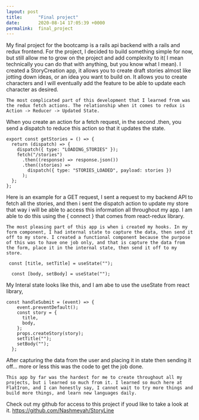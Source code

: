 ```yaml
---
layout: post
title:      "Final project"
date:       2020-08-14 17:05:39 +0000
permalink:  final_project
---
```


My final project for the bootcamp is a rails api backend with a rails and redux frontend. For the project, I decided to build something simple for now, but still allow me to grow on the project and add complexity to it( I mean technically you can do that with anything, but you know what I mean). I created a StoryCreation app, it allows you to create draft stories almost like jotting down ideas, or an idea you want to build on. It allows you to create characters and I will eventually add the feature to be able to update each character as desired. 

	The most complicated part of this development that I learned from was the redux fetch actions. The relationship when it comes to redux is  Action -> Reducer -> Updated State. 

When you create an action for a fetch request, in the second .then, you send a dispatch to reduce this action so that it updates the state. 

```
export const getStories = () => {
  return (dispatch) => {
    dispatch({ type: "LOADING_STORIES" });
    fetch("/stories")
      .then((response) => response.json())
      .then((stories) =>
        dispatch({ type: "STORIES_LOADED", payload: stories })
      );
  };
};
```
Here is an example for a GET request, I sent a request to my backend API to fetch all the stories, and then i sent the dispatch action to update my store that way i will be able to access this information all throughout my app. I am able to do this using the { connect } that comes from react-redux library. 

	The most pleasing part of this app is when i created my hooks. In my form component, I had internal state to capture the data, then send it off to my store. I created a functional component because the purpose of this was to have one job only, and that is capture the data from the form, place it in the internal state, then send it off to my store. 
	
```
 const [title, setTitle] = useState("");
 
  const [body, setBody] = useState("");
```

My Interal state looks like this, and I am abe to use the useState from react library, 

```
const handleSubmit = (event) => {
    event.preventDefault();
    const story = {
      title,
      body,
    };
    props.createStory(story);
    setTitle("");
    setBody("");
  };
```
 
After capturing the data from the user and placing it in state then sending it off… more or less this was the code to get the job done. 

	This app by far was the hardest for me to create throughout all my projects, but i learned so much from it. I learned so much here at FlatIron, and I can honestly say, I cannot wait to try more things and build more things, and learn new languages daily. 
Check out my github for access to this project if youd like to take a look at it. 
https://github.com/Nashmeyah/StoryLine

